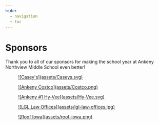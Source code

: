 ```yaml
---
hide:
  - navigation
  - toc
---
```


# Sponsors

Thank you to all of our sponsors for making the school year at Ankeny Northview Middle School even better!

<figure markdown="span">
  <a href="https://www.caseys.com/">
    ![Casey's](assets/Caseys.svg)
  </a>
</figure>


<figure markdown="span">
  <a href="https://www.costco.com/">
    ![Ankeny Costco](assets/Costco.png)
  </a>
</figure>

<figure markdown="span">
  <a href="https://www.hy-vee.com/stores/detail.aspx?sc=1022">
    ![Ankeny #1 Hy-Vee](assets/Hy-Vee.svg)
  </a>
</figure>

<figure markdown="span">
  <a href="https://www.ankenylaw.com/">
    ![LGL Law Offices](assets/lgl-law-offices.jpg)
  </a>
</figure>

<figure markdown="span">
  <a href="https://roofiowa.com/">
    ![Roof Iowa](assets/roof-iowa.png)
  </a>
</figure>
